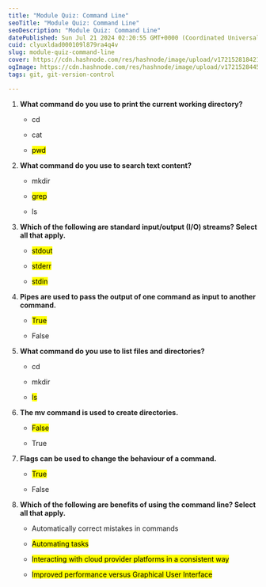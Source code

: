 ```yaml
---
title: "Module Quiz: Command Line"
seoTitle: "Module Quiz: Command Line"
seoDescription: "Module Quiz: Command Line"
datePublished: Sun Jul 21 2024 02:20:55 GMT+0000 (Coordinated Universal Time)
cuid: clyuxldad000109l879ra4q4v
slug: module-quiz-command-line
cover: https://cdn.hashnode.com/res/hashnode/image/upload/v1721528184214/4794c187-41e9-4d46-904b-0cabb12bf7e3.png
ogImage: https://cdn.hashnode.com/res/hashnode/image/upload/v1721528445268/8bf8013c-182c-4670-a2dd-2f2590fe0e5d.png
tags: git, git-version-control

---
```


1. **What command do you use to print the current working directory?**
    
    * cd
        
    * cat
        
    * <mark>pwd</mark>
        
2. **What command do you use to search text content?**
    
    * mkdir
        
    * <mark>grep</mark>
        
    * ls
        
3. **Which of the following are standard input/output (I/O) streams? Select all that apply.**
    
    * <mark>stdout</mark>
        
    * <mark>stderr</mark>
        
    * <mark>stdin</mark>
        
4. **Pipes are used to pass the output of one command as input to another command.**
    
    * <mark>True</mark>
        
    * False
        
5. **What command do you use to list files and directories?**
    
    * cd
        
    * mkdir
        
    * <mark>ls</mark>
        
6. **The mv command is used to create directories.**
    
    * <mark>False</mark>
        
    * True
        
7. **Flags can be used to change the behaviour of a command.**
    
    * <mark>True</mark>
        
    * False
        
8. **Which of the following are benefits of using the command line? Select all that apply.**
    
    * Automatically correct mistakes in commands
        
    * <mark>Automating tasks</mark>
        
    * <mark>Interacting with cloud provider platforms in a consistent way</mark>
        
    * <mark>Improved performance versus Graphical User Interface</mark>